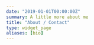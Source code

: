 ```yaml
---
date: "2019-01-01T00:00:00Z"
summary: A little more about me
title: "About / Contact"
type: widget_page
aliases: [bio]
---
```

